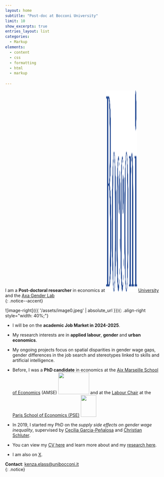 ```yaml
---
layout: home
subtitle: "Post-doc at Bocconi University"
limit: 10
show_excerpts: true
entries_layout: list
categories:
  - Markup
elements:
  - content
  - css
  - formatting
  - html
  - markup  
  
---
```


 I am a **Post-doctoral researcher** in economics at <img src="https://github.com/elasskenza/website/blob/main/assets/Bocconi.png?raw=true" width="100" height="650">  [University](https://www.unibocconi.eu/wps/wcm/connect/bocconi/sitopubblico_en/navigation+tree/home)    and the [Axa Gender Lab](https://genderlab.unibocconi.eu/)  
{: .notice--accent}

![image-right]({{ '/assets/image0.jpeg' | absolute_url }}){: .align-right style="width: 40%;"}

* I will be on the **academic Job Market in 2024-2025**.

* My research interests are in **applied labour**, **gender** and **urban economics**.
* My ongoing projects focus on spatial disparities in gender wage gaps, gender differences in the job search and stereotypes linked to skills and artificial intelligence. 
   
*  Before, I was a **PhD candidate** in economics at the [Aix Marseille School of Economics](https://www.amse-aixmarseille.fr/en/members/elass) (AMSE)  <img src="https://user-images.githubusercontent.com/47663697/204860013-a02021b6-32d1-4e85-8696-f0c746508ed3.png" width="100" height="70">   and at the [Labour Chair](https://www.parisschoolofeconomics.eu/fr/programme-partenarial/chaires/chaire-travail/) at the [Paris School of Economics (PSE)](https://www.parisschoolofeconomics.eu/fr/programme-partenarial/chaires/chaire-travail/doctorants/) <img src="https://user-images.githubusercontent.com/47663697/204859845-4e7ee211-1020-4452-93ae-98c7c5ed9d2d.png" width="50" height="70"> 

* In 2019, I started my PhD on the <i>supply side effects on gender wage inequality</i>, supervised by [Cecilia Garcia-Peñalosa](https://sites.google.com/view/ceciliagarciapenalosa) and [Christian Schluter](https://christianschluter.github.io/).
 
* You can view my [CV here](https://elasskenza.github.io/website/cv/) and learn more about and my [research here](https://elasskenza.github.io/website/research/).

* I am also on [X](https://twitter.com/ElassKenza).

<i class="fa fa-envelope"></i> **Contact**: kenza.elass@unibocconi.it  
{: .notice}

